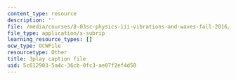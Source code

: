 ```yaml
---
content_type: resource
description: ''
file: /media/courses/8-03sc-physics-iii-vibrations-and-waves-fall-2016/5c6129035a4c36cb0fc3ae07f2ef4d58_T2n6fVybLcU.srt
file_type: application/x-subrip
learning_resource_types: []
ocw_type: OCWFile
resourcetype: Other
title: 3play caption file
uid: 5c612903-5a4c-36cb-0fc3-ae07f2ef4d58
---
```

